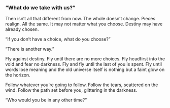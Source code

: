 ### “What do we take with us?”

Then isn’t all that different from now. The whole doesn’t change. Pieces realign. All the same. It may not matter what you choose. Destiny may have already chosen. 

“If you don’t have a choice, what do you choose?”

“There is another way.”

Fly against destiny. Fly until there are no more choices. Fly headfirst into the void and fear no darkness. Fly and fly until the last of you is spent. Fly until words lose meaning and the old universe itself is nothing but a faint glow on the horizon.

Follow whatever you’re going to follow. Follow the tears, scattered on the wind. Follow the path set before you, glittering in the darkness. 

“Who would you be in any other time?”
